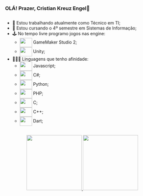 ### OLÁ! Prazer, Cristian Kreuz Engel🎩
##
- 🔭 Estou trabalhando atualmente como Técnico em TI;
- 🌱 Estou cursando o 4º semestre em Sistemas de Informação;
- 🕹 No tempo livre programo jogos nas engine:
    * <img align="center" height="30" width="40" src="https://www.svgrepo.com/show/373756/light-gamemaker2.svg" /> GameMaker Studio 2;
    * <img align="center" height="30" width="40" src="https://cdn.jsdelivr.net/gh/devicons/devicon/icons/unity/unity-original.svg" /> Unity;
- 👨🏼‍💻 Linguagens que tenho afinidade:
    - <img align="center" height="30" width="40" src="https://cdn.jsdelivr.net/gh/devicons/devicon/icons/javascript/javascript-original.svg" /> Javascript;
    - <img align="center" height="30" width="40" src="https://cdn.jsdelivr.net/gh/devicons/devicon/icons/csharp/csharp-original.svg" /> C#;
    - <img align="center" height="30" width="40"  src="https://cdn.jsdelivr.net/gh/devicons/devicon/icons/python/python-original.svg" /> Python;
    - <img align="center" height="30" width="40" src="https://cdn.jsdelivr.net/gh/devicons/devicon/icons/php/php-original.svg" /> PHP;
    - <img align="center" height="30" width="40" src="https://cdn.jsdelivr.net/gh/devicons/devicon/icons/c/c-original.svg" /> C;
    - <img align="center" height="30" width="40" src="https://cdn.jsdelivr.net/gh/devicons/devicon/icons/cplusplus/cplusplus-original.svg" /> C++;
    - <img align="center" height="30" width="40" src="https://cdn.jsdelivr.net/gh/devicons/devicon/icons/dart/dart-original.svg" /> Dart;
    
##
<div align="center">
  <a href="https://github.com/CristianKreuzEngel">
  <img height="180em" src="https://github-readme-stats.vercel.app/api?username=CristianKreuzEngel&show_icons=true&theme=graywhite&include_all_commits=true&count_private=true">
  <img height="180em" src="https://github-readme-stats.vercel.app/api/top-langs/?username=CristianKreuzEngel&layout=compact&langs_count=7&theme=graywhite">
</div>
